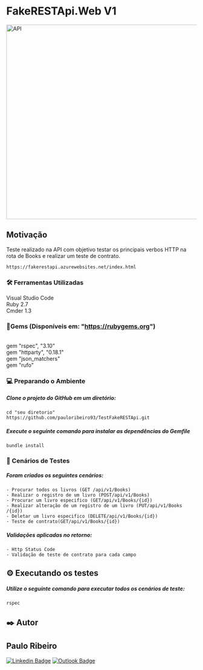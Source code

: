 # FakeRESTApi.Web V1
<img width="770" height="515" src="https://ialui.com.br/wp-content/uploads/2020/11/api-770x515.png" class="attachment-contentberg-main size-contentberg-main wp-post-image" alt="API" loading="lazy" title="API: Podem ser integradas a sua telefonia?" srcset="https://ialui.com.br/wp-content/uploads/2020/11/api-770x515.png 770w, https://ialui.com.br/wp-content/uploads/2020/11/api-270x180.png 270w, https://ialui.com.br/wp-content/uploads/2020/11/api-270x180@2x.png 540w" sizes="(max-width: 770px) 100vw, 770px">

## Motivação
Teste realizado na API com objetivo testar os principais verbos HTTP na rota de Books e realizar um teste de contrato.

````````````````
https://fakerestapi.azurewebsites.net/index.html

````````````````

### 🛠️ Ferramentas Utilizadas

Visual Studio Code 
<br>Ruby 2.7
<br>Cmder 1.3

### :gem:Gems (Disponíveis em:  "https://rubygems.org")
<br>gem "rspec", "3.10"
<br>gem "httparty", "0.18.1"
<br>gem "json_matchers"
<br>gem "rufo"


### :computer: Preparando o Ambiente

##### Clone o projeto do GitHub em um diretório:

```
cd "seu diretorio"
https://github.com/pauloribeiro93/TestFakeRESTApi.git

```

##### Execute o seguinte comando para instalar as dependências do Gemfile

```
bundle install
```

### :microscope: Cenários de Testes

##### Foram criados os seguintes cenários:

```
- Procurar todos os livros (GET ​/api​/v1​/Books)
- Realizar o registro de um livro (POST​/api​/v1​/Books)
- Procurar um livro especifico (GET​/api​/v1​/Books​/{id})
- Realizar alteração de um registro de um livro (PUT​/api​/v1​/Books​/{id})
- Deletar um livro especifico (DELETE​/api​/v1​/Books​/{id})
- Teste de contrato(GET​/api​/v1​/Books​/{id})
```
##### Validações aplicadas no retorno:
 
```
- Http Status Code
- Validação de teste de contrato para cada campo 
```


## ⚙️ Executando os testes

##### Utilize o seguinte comando para executar todos os cenários de teste: 

`````
rspec
``````

## ✒️ Autor


## Paulo Ribeiro

[![Linkedin Badge](https://img.shields.io/badge/-Paulo-blue?style=flat-square&logo=Linkedin&logoColor=white&link=https://www.linkedin.com/in/ribeiro-paulo/)](https://www.linkedin.com/in/ribeiro-paulo/) 
[![Outlook Badge](https://img.shields.io/badge/-Paulo_Ribeiro-0078d4?style=flat-square&logo=microsoft-outlook&logoColor=white&link=mailto:pauloribeiro93@hotmail.com)](mailto:pauloribeiro93@hotmail.com)
